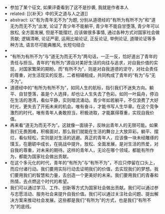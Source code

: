 - 参加了某个征文, 如果评委看到了这不是抄袭, 我就是作者本人
- related: [[《补天》中的天之道与人之道]]
- abstract: 以"有为青年无不为"为题, 分别从道德经的"有所为有所不为"和"道无为而无不为"出发, 论证了青少年不能躺平, 青少年不能自甘堕落, 青少年可以放松, 全方面发展, 但是不能摆烂, 应该做很多事情, 通过各种方式对国家社会做贡献; 逻辑清晰, 论证严密, 运用比喻论证, 正反论证, 举例论证, 道理论证等多种方法, 语言尽可能典雅风, 长短句结合
-
- “有所为有所不为”与“道无为而无不为”两句话，一正一反，恰好道出了青年的责任与担当。青年的“有所为”源自对美好生活的向往与追求，对自我价值的实现，对国家繁荣的期盼。而“有所不为”，则是对自我道德的坚守，对社会责任的尊重，对生活现实的反思。二者相辅相成，共同构成了青年的“有为”与“无不为”。
- 道德经中的“有所为有所不为”，如同人生的航标，指引我们不迷失方向。躺平、自甘堕落，虽是个人选择，却也让人生失去了色彩。如同一叶扁舟，停泊在生活的港湾，看似平静，实则暗流涌动。青少年如若躺平，不仅浪费了大好时光，更失去了开拓未来的机会。唯有奋斗，才能书写人生华章。在这个竞争激烈的时代，唯有青年人勇敢担当，积极进取，才能赢得尊重，实现自我价值。
- 再来看“道无为而无不为”。这就像一面镜子，反映出青年人的无限可能。如果我们无畏困难，积极面对，那么我们就能在生活的舞台上大放异彩。躺平、摆烂，看似轻松，实则是对生活的逃避。真正的青年人，应该像一块未经雕琢的璞玉，在磨砺中成长，在挑战中提升。放松、全面发展，是对生活的热爱，对自我的尊重，对未来的期待。这样的青年人，无论在哪个领域，都能有所作为，都能为国家社会做出贡献。
- 在这个多元化的时代，青年的“有所为”与“有所不为”，不应只停留在口头上，而应付诸行动。我们要用实际行动去证明我们的价值，去实现我们的梦想。我们要用我们的智慧和力量，去创造一个更美好的未来。我们要用我们的青春和热情，去点燃这个时代的希望。
- 我们可以通过学习、工作、创新等方式为国家社会做出贡献。我们可以通过参与志愿活动、服务社会来提升自我价值。我们可以通过关注社会问题、提出解决方案来推动社会发展。这些都是我们“有所为”的方式，也是我们“有所不为”的底线。